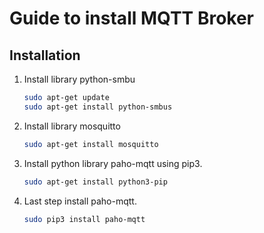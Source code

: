 # Guide to install MQTT Broker

## Installation

1. Install library python-smbu
    ```bash
    sudo apt-get update
    sudo apt-get install python-smbus
    ```
2. Install library mosquitto
    ```bash
    sudo apt-get install mosquitto
    ```
3. Install python library paho-mqtt using pip3.
    ```bash
    sudo apt-get install python3-pip
    ```
4. Last step install paho-mqtt.
    ```bash
    sudo pip3 install paho-mqtt
    ```